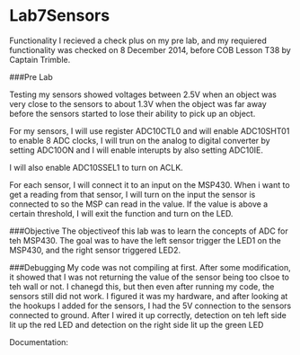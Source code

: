 Lab7Sensors
===========
Functionality 
I recieved a check plus on my pre lab, and my requiered functionality was checked on 8 December 2014, before COB Lesson T38 by Captain Trimble.

###Pre Lab

Testing my sensors showed voltages between 2.5V when an object was very close to the sensors to about 1.3V when the object was far away before the sensors started to lose their ability to pick up an object.

For my sensors, I will use register ADC10CTL0 and will enable  ADC10SHT01 to enable 8 ADC clocks, I will trun on the analog to digital converter by setting ADC10ON and I will enable interupts by also setting ADC10IE.

I will also enable ADC10SSEL1 to turn on ACLK.

For each sensor, I will connect it to an input on the MSP430.  When i want to get a reading from that sensor, I will turn on the input the sensor is connected to so the MSP can read in the value.  If the value is above a certain threshold, I will exit the function and turn on the LED.


###Objective
The objectiveof this lab was to learn the concepts of ADC for teh MSP430.  The goal was to have the left sensor trigger the LED1 on the MSP430, and the right sensor triggered LED2.

###Debugging
My code was not compiling at first.  After some modification, it showed that I was not returning the value of the sensor being too clsoe to teh wall or not.  I chanegd this, but then even after running my code, the sensors still did not work.  I figured it was my hardware, and after looking at the hookups I added for the sensors, I had the 5V connection to the sensors connected to ground.  After I wired it up correctly, detection on teh left side lit up the red LED and detection on the right side lit up the green LED 


Documentation:
